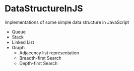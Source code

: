 DataStructureInJS
=================

Implementations of some simple data structure in JavaScript

- Queue
- Stack
- Linked List
- Graph
  - Adjacency list representation
  - Breadth-first Search
  - Depth-first Search
